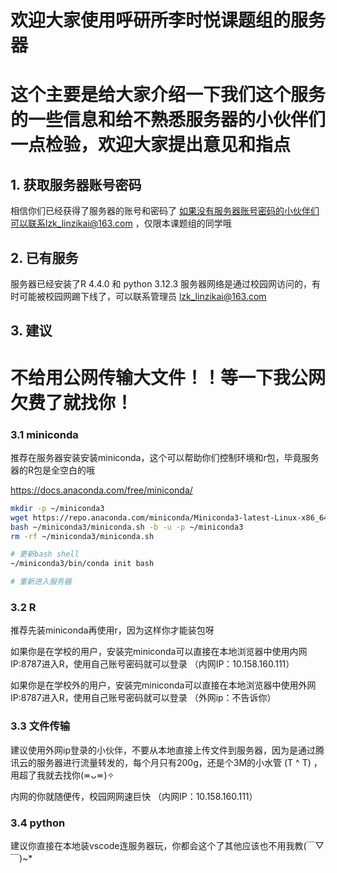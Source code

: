 # 欢迎大家使用呼研所李时悦课题组的服务器
# 这个主要是给大家介绍一下我们这个服务的一些信息和给不熟悉服务器的小伙伴们一点检验，欢迎大家提出意见和指点

## 1. 获取服务器账号密码
相信你们已经获得了服务器的账号和密码了
如果没有服务器账号密码的小伙伴们可以联系lzk_linzikai@163.com ，仅限本课题组的同学哦

## 2. 已有服务
服务器已经安装了R 4.4.0 和 python 3.12.3
服务器网络是通过校园网访问的，有时可能被校园网踢下线了，可以联系管理员 lzk_linzikai@163.com

## 3. 建议

# 不给用公网传输大文件！！等一下我公网欠费了就找你！

### 3.1 miniconda
推荐在服务器安装安装miniconda，这个可以帮助你们控制环境和r包，毕竟服务器的R包是全空白的哦

https://docs.anaconda.com/free/miniconda/

``` bash
mkdir -p ~/miniconda3
wget https://repo.anaconda.com/miniconda/Miniconda3-latest-Linux-x86_64.sh -O ~/miniconda3/miniconda.sh # 这个要自己看一下下载文件的链接进行修改
bash ~/miniconda3/miniconda.sh -b -u -p ~/miniconda3
rm -rf ~/miniconda3/miniconda.sh

# 更新bash shell
~/miniconda3/bin/conda init bash

# 重新进入服务器
```

### 3.2 R
推荐先装miniconda再使用r，因为这样你才能装包呀

如果你是在学校的用户，安装完miniconda可以直接在本地浏览器中使用内网IP:8787进入R，使用自己账号密码就可以登录 （内网IP：10.158.160.111）

如果你是在学校外的用户，安装完miniconda可以直接在本地浏览器中使用外网IP:8787进入R，使用自己账号密码就可以登录 （外网ip：不告诉你）

### 3.3 文件传输
建议使用外网ip登录的小伙伴，不要从本地直接上传文件到服务器，因为是通过腾讯云的服务器进行流量转发的，每个月只有200g，还是个3M的小水管 (T ^ T) ，用超了我就去找你(≖ᴗ≖)✧

内网的你就随便传，校园网网速巨快 （内网IP：10.158.160.111）


### 3.4 python 
建议你直接在本地装vscode连服务器玩，你都会这个了其他应该也不用我教(￣▽￣)~*
